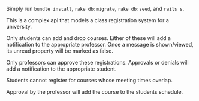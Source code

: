 Simply run `bundle install`, `rake db:migrate`, `rake db:seed`, and `rails s`.

This is a complex api that models a class registration system for a university.

Only students can add and drop courses. Either of these will add a notification to the appropriate professor. Once a message is shown/viewed, its unread property will be marked as false.

Only professors can approve these registrations. Approvals or denials will add a notification to the appropriate student.

Students cannot register for courses whose meeting times overlap.

Approval by the professor will add the course to the students schedule.
